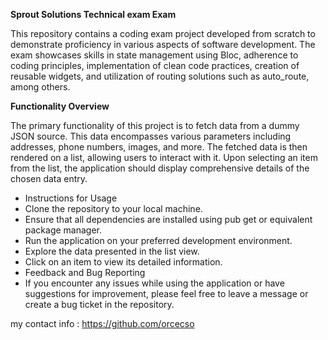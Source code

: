 
**Sprout Solutions Technical exam Exam**

This repository contains a coding exam project developed from scratch to demonstrate proficiency in various aspects of software development. The exam showcases skills in state management using Bloc, adherence to coding principles, implementation of clean code practices, creation of reusable widgets, and utilization of routing solutions such as auto_route, among others.

**Functionality Overview**

The primary functionality of this project is to fetch data from a dummy JSON source. This data encompasses various parameters including addresses, phone numbers, images, and more. The fetched data is then rendered on a list, allowing users to interact with it. Upon selecting an item from the list, the application should display comprehensive details of the chosen data entry.

- Instructions for Usage
- Clone the repository to your local machine.
- Ensure that all dependencies are installed using pub get or equivalent package manager.
- Run the application on your preferred development environment.
- Explore the data presented in the list view.
- Click on an item to view its detailed information.
- Feedback and Bug Reporting
- If you encounter any issues while using the application or have suggestions for improvement, please feel free to leave a message or create a bug ticket in the repository.

my contact info : https://github.com/orcecso
